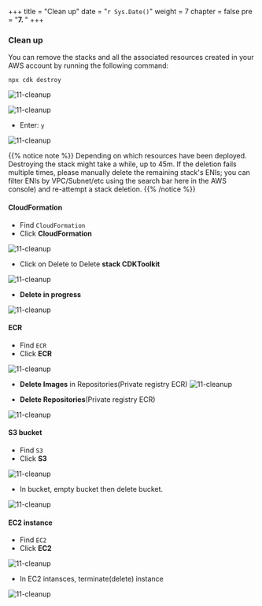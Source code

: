 +++
title = "Clean up"
date = "`r Sys.Date()`"
weight = 7
chapter = false
pre = "<b>7. </b>"
+++
### Clean up

You can remove the stacks and all the associated resources created in your AWS account by running the following command:

```
npx cdk destroy
```

![11-cleanup](/images/11-cleanup/001-11-cleanup.png?width=90pc)



![11-cleanup](/images/11-cleanup/002-11-cleanup.png?width=90pc)

- Enter: `y`

![11-cleanup](/images/11-cleanup/003-11-cleanup.png?width=90pc)


{{% notice note %}}
Depending on which resources have been deployed. Destroying the stack might take a while, up to 45m. If the deletion fails multiple times, please manually delete the remaining stack's ENIs; you can filter ENIs by VPC/Subnet/etc using the search bar here in the AWS console) and re-attempt a stack deletion.
{{% /notice %}}


#### **CloudFormation**
  - Find `CloudFormation`
  - Click **CloudFormation**

![11-cleanup](/images/11-cleanup/013-11-cleanup.png?width=90pc)

- Click on Delete to Delete **stack CDKToolkit**

![11-cleanup](/images/11-cleanup/004-11-cleanup.png?width=90pc)

- **Delete in progress**

![11-cleanup](/images/11-cleanup/005-11-cleanup.png?width=90pc)

#### **ECR**
  - Find `ECR`
  - Click **ECR**

![11-cleanup](/images/11-cleanup/011-11-cleanup.png?width=90pc)

- **Delete Images** in Repositories(Private registry ECR)
![11-cleanup](/images/11-cleanup/007-11-cleanup.png?width=90pc)

- **Delete Repositories**(Private registry ECR)

![11-cleanup](/images/11-cleanup/006-11-cleanup.png?width=90pc)

#### **S3 bucket**
  - Find `S3`
  - Click **S3**

![11-cleanup](/images/11-cleanup/012-11-cleanup.png?width=90pc)

- In bucket, empty bucket then delete bucket.

![11-cleanup](/images/11-cleanup/008-11-cleanup.png?width=90pc)

#### **EC2 instance**
  - Find `EC2`
  - Click **EC2**

![11-cleanup](/images/11-cleanup/010-11-cleanup.png?width=90pc)

- In EC2 intansces, terminate(delete) instance

![11-cleanup](/images/11-cleanup/009-11-cleanup.png?width=90pc)
